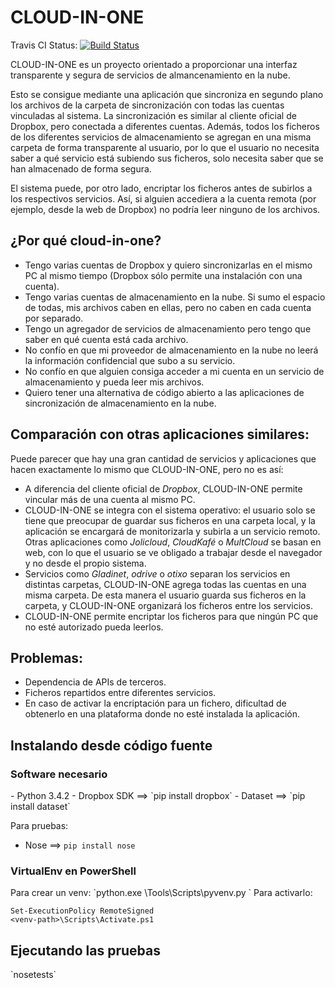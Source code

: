 CLOUD-IN-ONE
==============

Travis CI Status:
[![Build Status](https://travis-ci.org/vguzmanp/cloud-in-one.svg?branch=master)](https://travis-ci.org/vguzmanp/cloud-in-one)

CLOUD-IN-ONE es un proyecto orientado a proporcionar una interfaz transparente y segura de servicios de almancenamiento en la nube.

Esto se consigue mediante una aplicación que sincroniza en segundo plano los archivos de la carpeta de sincronización con todas las cuentas vinculadas al sistema. La sincronización es similar al cliente oficial de Dropbox, pero conectada a diferentes cuentas.
Además, todos los ficheros de los diferentes servicios de almacenamiento se agregan en una misma carpeta de forma transparente al usuario, por lo que el usuario no necesita saber a qué servicio está subiendo sus ficheros, solo necesita saber que se han almacenado de forma segura.

El sistema puede, por otro lado, encriptar los ficheros antes de subirlos a los respectivos servicios. Así, si alguien accediera a la cuenta remota (por ejemplo, desde la web de Dropbox) no podría leer ninguno de los archivos.

¿Por qué cloud-in-one?
----------------------
- Tengo varias cuentas de Dropbox y quiero sincronizarlas en el mismo PC al mismo tiempo (Dropbox sólo permite una instalación con una cuenta).
- Tengo varias cuentas de almacenamiento en la nube. Si sumo el espacio de todas, mis archivos caben en ellas, pero no caben en cada cuenta por separado.
- Tengo un agregador de servicios de almacenamiento pero tengo que saber en qué cuenta está cada archivo.
- No confío en que mi proveedor de almacenamiento en la nube no leerá la información confidencial que subo a su servicio.
- No confío en que alguien consiga acceder a mi cuenta en un servicio de almacenamiento y pueda leer mis archivos.
- Quiero tener una alternativa de código abierto a las aplicaciones de sincronización de almacenamiento en la nube.

Comparación con otras aplicaciones similares:
------------------------------
Puede parecer que hay una gran cantidad de servicios y aplicaciones que hacen exactamente lo mismo que CLOUD-IN-ONE, pero no es así:
- A diferencia del cliente oficial de *Dropbox*, CLOUD-IN-ONE permite vincular más de una cuenta al mismo PC.
- CLOUD-IN-ONE se integra con el sistema operativo: el usuario solo se tiene que preocupar de guardar sus ficheros en una carpeta local, y la aplicación se encargará de monitorizarla y subirla a un servicio remoto. Otras aplicaciones como *Jolicloud*, *CloudKafé* o *MultCloud* se basan en web, con lo que el usuario se ve obligado a trabajar desde el navegador y no desde el propio sistema.
- Servicios como *Gladinet*, *odrive* o *otixo* separan los servicios en distintas carpetas, CLOUD-IN-ONE agrega todas las cuentas en una misma carpeta. De esta manera el usuario guarda sus ficheros en la carpeta, y CLOUD-IN-ONE organizará los ficheros entre los servicios.
- CLOUD-IN-ONE permite encriptar los ficheros para que ningún PC que no esté autorizado pueda leerlos.

Problemas:
--------------------
- Dependencia de APIs de terceros.
- Ficheros repartidos entre diferentes servicios.
- En caso de activar la encriptación para un fichero, dificultad de obtenerlo en una plataforma donde no esté instalada la aplicación.

<h2>Instalando desde código fuente</h2>
<h3>Software necesario</h3>
- Python 3.4.2
- Dropbox SDK ==> `pip install dropbox`
- Dataset ==> `pip install dataset`

Para pruebas:
- Nose ==> `pip install nose`


<h3>VirtualEnv en PowerShell</h3>
Para crear un venv:
`python.exe <Ruta a python>\Tools\Scripts\pyvenv.py <venv-path>`
Para activarlo:

    Set-ExecutionPolicy RemoteSigned
    <venv-path>\Scripts\Activate.ps1

<h2>Ejecutando las pruebas</h2>
`nosetests`

